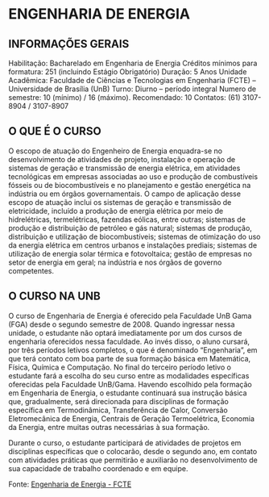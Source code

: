 # ENGENHARIA DE ENERGIA

## INFORMAÇÕES GERAIS

Habilitação: Bacharelado em Engenharia de Energia
Créditos mínimos para formatura: 251 (incluindo Estágio Obrigatório)
Duração: 5 Anos
Unidade Acadêmica: Faculdade de Ciências e Tecnologias em Engenharia (FCTE) – Universidade de Brasília (UnB)
Turno: Diurno – período integral
Numero de semestre: 10 (mínimo) / 16 (máximo). Recomendado: 10
Contatos: (61) 3107-8904 / 3107-8907

## O QUE É O CURSO

O escopo de atuação do Engenheiro de Energia enquadra-se no desenvolvimento de atividades de projeto, instalação e operação de sistemas de geração e transmissão de energia elétrica, em atividades tecnológicas em empresas associadas ao uso e produção de combustíveis fósseis ou de biocombustíveis e no planejamento e gestão energética na indústria ou em órgãos governamentais. O campo de aplicação desse escopo de atuação inclui os sistemas de geração e transmissão de eletricidade, incluído a produção de energia elétrica por meio de hidrelétricas, termelétricas, fazendas eólicas, entre outras; sistemas de produção e distribuição de petróleo e gás natural; sistemas de produção, distribuição e utilização de biocombustíveis; sistemas de otimização do uso da energia elétrica em centros urbanos e instalações prediais; sistemas de utilização de energia solar térmica e fotovoltaica; gestão de empresas no setor de energia em geral; na indústria e nos órgãos de governo competentes.

## O CURSO NA UNB

O curso de Engenharia de Energia é oferecido pela Faculdade UnB Gama (FGA) desde o segundo semestre de 2008. Quando ingressar nessa unidade, o estudante não optará imediatamente por um dos cursos de engenharia oferecidos nessa faculdade. Ao invés disso, o aluno cursará, por três períodos letivos completos, o que é denominado “Engenharia”, em que terá contato com boa parte de sua formação básica em Matemática, Física, Química e Computação. No final do terceiro período letivo o estudante fará a escolha do seu curso entre as modalidades específicas oferecidas pela Faculdade UnB/Gama. Havendo escolhido pela formação em Engenharia de Energia, o estudante continuará sua instrução básica que, gradualmente, será direcionada para disciplinas de formação específica em Termodinâmica, Transferência de Calor, Conversão Eletromecânica de Energia, Centrais de Geração Termoelétrica, Economia da Energia, entre muitas outras necessárias à sua formação.

Durante o curso, o estudante participará de atividades de projetos em disciplinas específicas que o colocarão, desde o segundo ano, em contato com atividades práticas que permitirão e auxiliarão no desenvolvimento de sua capacidade de trabalho coordenado e em equipe.

Fonte: [Engenharia de Energia - FCTE](https://fcte.unb.br/engenharia-de-energia/) 
